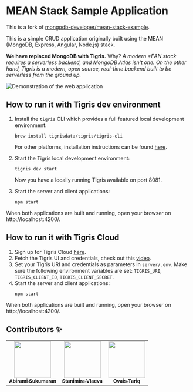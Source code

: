 # MEAN Stack Sample Application

This is a fork of [mongodb-developer/mean-stack-example](https://github.com/mongodb-developer/mean-stack-example).

This is a simple CRUD application originally built using the MEAN (MongoDB, 
Express, Angular, Node.js) stack. 

**We have replaced MongoDB with Tigris.** Why? _A modern *EAN stack requires 
a serverless backend, and MongoDB Atlas isn't one. On the other hand, Tigris 
is a modern, open source, real-time backend built to be serverless from the 
ground up._

![Demonstration of the web application](demo.gif)

## How to run it with Tigris dev environment

1. Install the `tigris` CLI which provides a full featured local development 
environment:

    ```shell
    brew install tigrisdata/tigris/tigris-cli
    ```

    For other platforms, installation instructions can be found
    [here](https://docs.tigrisdata.com/cli/installation).

2. Start the Tigris local development environment:

    ```shell
    tigris dev start
    ```
   
    Now you have a locally running Tigris available on port 8081.

3. Start the server and client applications:
    ```
    npm start
    ```

When both applications are built and running, open your browser on http://localhost:4200/.

## How to run it with Tigris Cloud

1. Sign up for Tigris Cloud [here](https://www.tigrisdata.com/beta#signup-form).
2. Fetch the Tigris UI and credentials, check out this 
[video](https://youtu.be/Ls50EOrU3AQ).
3. Set your Tigris URI and credentials as parameters in `server/.env`. Make 
   sure the following environment variables are set: `TIGRIS_URI`, 
   `TIGRIS_CLIENT_ID`, `TIGRIS_CLIENT_SECRET`.
4. Start the server and client applications:
    ```
    npm start
    ```

When both applications are built and running, open your browser on http://localhost:4200/.

## Contributors ✨

<!-- prettier-ignore-start -->
<!-- markdownlint-disable -->
<table>
  <tr>
    <td align="center">
        <a href="https://github.com/AbiramiSukumaran">
            <img src="https://avatars.githubusercontent.com/u/13735898?v=4" width="100px;" alt=""/><br />
            <sub><b>Abirami Sukumaran</b></sub>
        </a><br />
    </td>
    <td align="center">
        <a href="https://twitter.com/StanimiraVlaeva">
            <img src="https://avatars.githubusercontent.com/u/7893485?v=4" width="100px;" alt=""/><br />
            <sub><b>Stanimira Vlaeva</b></sub>
        </a><br />
    </td>
    <td align="center">
        <a href="https://twitter.com/ovaistariq">
            <img src="https://avatars.githubusercontent.com/u/1632658?v=4" width="100px;" alt=""/><br />
            <sub><b>Ovais Tariq</b></sub>
        </a><br />
    </td>
  </tr>
</table>

<!-- markdownlint-restore -->
<!-- prettier-ignore-end -->
